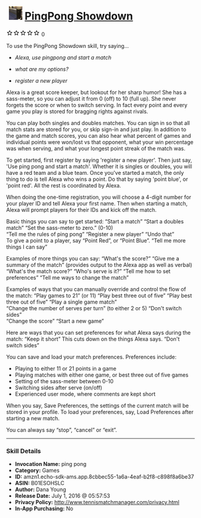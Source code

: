 # &nbsp;<img src="skill_icon" alt="PingPong Showdown icon" width="36"> [PingPong Showdown](http://alexa.amazon.com/#skills/amzn1.echo-sdk-ams.app.8cbbec55-1a6a-4eaf-b2f8-c898f8a6be37)
![0 stars](../../images/ic_star_border_black_18dp_1x.png)![0 stars](../../images/ic_star_border_black_18dp_1x.png)![0 stars](../../images/ic_star_border_black_18dp_1x.png)![0 stars](../../images/ic_star_border_black_18dp_1x.png)![0 stars](../../images/ic_star_border_black_18dp_1x.png) 0

To use the PingPong Showdown skill, try saying...

* *Alexa, use pingpong and start a match*

* *what are my options?*

* *register a new player*

Alexa is a great score keeper, but lookout for her sharp humor! She has a sass-meter, so you can adjust it from 0 (off) to 10 (full up). She never forgets the score or when to switch serving. In fact every point and every game you play is stored for bragging rights against rivals. 

You can play both singles and doubles matches. You can sign in so that all match stats are stored for you, or skip sign-in and just play. In addition to the game and match scores, you can also hear what percent of  games and individual points were won/lost vs that opponent, what your win percentage was when serving, and what your longest point streak of the match was.

To get started, first register by saying 'register a new player'. Then just say, 'Use ping pong and start a match'. Whether it is singles or doubles, you will have a red team and a blue team. Once you've started a match, the only thing to do is tell Alexa who wins a point. Do that by saying 'point blue', or 'point red'. All the rest is coordinated by Alexa. 

When doing the one-time registration, you will choose a 4-digit number for your player ID and tell Alexa your first name. Then when starting a match, Alexa will prompt players for their IDs and kick off the match.


Basic things you can say to get started: 
 “Start a match”
 “Start a doubles match”
 “Set the sass-meter to zero.” (0-10)	
 “Tell me the rules of ping pong”
“Register a new player”
 “Undo that”	
To give a point to a player, say “Point Red”, or “Point Blue”.
“Tell me more things I can say”	
		
Examples of more things you can say:
“What's the score?”
“Give me a summary of the match” (provides output to the Alexa app as well as verbal)
“What's the match score?”
“Who's serve is it?”
“Tell me how to set preferences”
“Tell me ways to change the match”

Examples of ways that you can manually override and control the flow of the match:
“Play games to 21” (or 11)
“Play best three out of five”
“Play best three out of five” 
“Play a single game match”  
“Change the number of serves per turn” (to either 2 or 5)
“Don't switch sides”	
“Change the score”
“Start a new game”

Here are ways that you can set preferences for what Alexa says during the match:
“Keep it short” This cuts down on the things Alexa says.
“Don't switch sides”

You can save and load your match preferences. Preferences include:
- Playing to either 11 or 21 points in a game
- Playing matches with either one game, or best three out of five games
- Setting of the sass-meter between 0-10
- Switching sides after serve (on/off)
- Experienced user mode, where comments are kept short

When you say, Save Preferences, the settings of the current match will be stored in your profile. 
To load your preferences, say, Load Preferences after starting a new match.

You can always say “stop”, “cancel” or “exit”.

***

### Skill Details

* **Invocation Name:** ping pong
* **Category:** Games
* **ID:** amzn1.echo-sdk-ams.app.8cbbec55-1a6a-4eaf-b2f8-c898f8a6be37
* **ASIN:** B01ESOHSLC
* **Author:** Dana Young
* **Release Date:** July 1, 2016 @ 05:57:53
* **Privacy Policy:** http://www.tennismatchmanager.com/privacy.html
* **In-App Purchasing:** No
